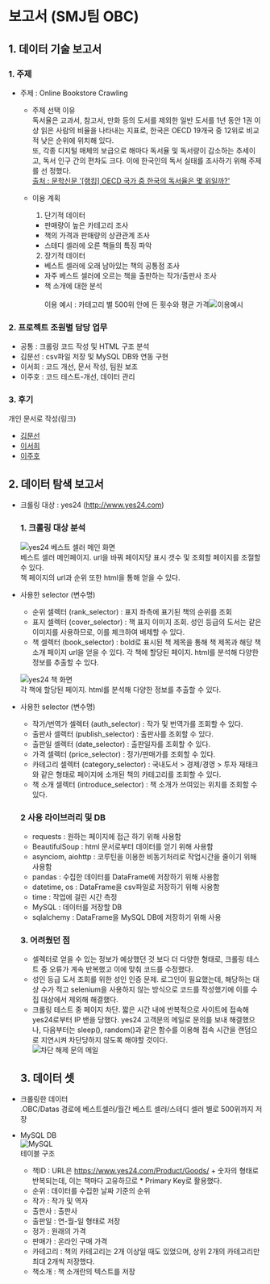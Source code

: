 # 보고서 (SMJ팀 OBC)
## 1. 데이터 기술 보고서
### 1. 주제 
  * 주제 : Online Bookstore Crawling
      * 주제 선택 이유<br>
      독서율은 교과서, 참고서, 만화 등의 도서를 제외한 일반 도서를 1년 동안 1권 이상 읽은 사람의 비율을 나타내는 지표로,
      한국은 OECD 19개국 중 12위로 비교적 낮은 순위에 위치해 있다.<br>
      또, 각종 디지털 매체의 보급으로 해마다 독서율 및 독서량이 감소하는 추세이고, 독서 인구 간의 편차도 크다. 이에 한국인의 독서 실태를 조사하기 위해 주제를 선       정했다.<br>
      [출처 : 문학신문 '[랭킹] OECD 국가 중 한국의 독서율은 몇 위일까?'](https://www.munhakin.kr/news/articleView.html?idxno=745)
      * 이용 계획
      
        1. 단기적 데이터<br>
        * 판매량이 높은 카테고리 조사
        * 책의 가격과 판매량의 상관관계 조사
        * 스테디 셀러에 오른 책들의 특징 파악
        2. 장기적 데이터<br>
        * 베스트 셀러에 오래 남아있는 책의 공통점 조사
        * 자주 베스트 셀러에 오르는 책을 출판하는 작가/출판사 조사
        * 책 소개에 대한 분석<br><br>
        이용 예시 : 카테고리 별 500위 안에 든 횟수와 평균 가격![이용예시](img/data_used.png)
       
### 2. 프로젝트 조원별 담당 업무
* 공통 : 크롤링 코드 작성 및 HTML 구조 분석
* 김문선 : csv파일 저장 및 MySQL DB와 연동 구현 
* 이서희 : 코드 개선, 문서 작성, 팀원 보조
* 이주호 : 코드 테스트-개선, 데이터 관리
### 3. 후기
개인 문서로 작성(링크)
* [김문선](후기-김문선.md)
* [이서희](후기-이서희.md)
* [이주호](후기-이주호.md)
## 2. 데이터 탐색 보고서
* 크롤링 대상 : yes24 (http://www.yes24.com)

  ### 1. 크롤링 대상 분석
  ![yes24 베스트 셀러 메인 화면](img/yes24_bestseller_main.png)<br>
  베스트 셀러 메인페이지. url을 바꿔 페이지당 표시 갯수 및 조회할 페이지를 조절할 수 있다.<br>
  책 페이지의 url과 순위 또한 html을 통해 얻을 수 있다.
* 사용한 selector (변수명)
  * 순위 셀렉터 (rank_selector) : 표지 좌측에 표기된 책의 순위를 조회
  * 표지 셀렉터 (cover_selector) : 책 표지 이미지 조회. 성인 등급의 도서는 같은 이미지를 사용하므로, 이를 체크하여 배제할 수 있다.
  * 책 셀렉터 (book_selector) : bold로 표시된 책 제목을 통해 책 제목과 해당 책 소개 페이지 url을 얻을 수 있다.
  각 책에 할당된 페이지. html를 분석해 다양한 정보를 추출할 수 있다.

  ![yes24 책 화면](img/yes24_book_page.png)<br>
  각 책에 할당된 페이지. html를 분석해 다양한 정보를 추출할 수 있다.

* 사용한 selector (변수명)
   * 작가/번역가 셀렉터 (auth_selector) : 작가 및 번역가를 조회할 수 있다.
   * 출판사 셀렉터 (publish_selector) : 출판사를 조회할 수 있다.
   * 출판일 셀렉터 (date_selector) : 출판일자를 조회할 수 있다.
   * 가격 셀렉터 (price_selector) : 정가/판매가를 조회할 수 있다.
   * 카테고리 셀렉터 (category_selector) : 국내도서 > 경제/경영 > 투자 재태크 와 같은 형태로 페이지에 소개된 책의 카테고리를 조회할 수 있다.
   * 책 소개 셀렉터 (introduce_selector) : 책 소개가 쓰여있는 위치를 조회할 수 있다.
  ### 2 사용 라이브러리 및 DB
  * requests : 원하는 페이지에 접근 하기 위해 사용함
  * BeautifulSoup : html 문서로부터 데이터를 얻기 위해 사용함
  * asynciom, aiohttp : 코루틴을 이용한 비동기처리로 작업시간을 줄이기 위해 사용함
  * pandas : 수집한 데이터를 DataFrame에 저장하기 위해 사용함
  * datetime, os : DataFrame을 csv파일로 저장하기 위해 사용함
  * time : 작업에 걸린 시간 측정
  * MySQL : 데이터를 저장할 DB
  * sqlalchemy : DataFrame을 MySQL DB에 저장하기 위해 사용

  ### 3. 어려웠던 점
  * 셀렉터로 얻을 수 있는 정보가 예상했던 것 보다 더 다양한 형태로, 크롤링 테스트 중 오류가 계속 반복했고 이에 맞춰 코드를 수정했다.
  * 성인 등급 도서 조회를 위한 성인 인증 문제. 로그인이 필요했는데, 해당하는 대상 수가 적고 selenium을 사용하지 않는 방식으로 코드를 작성했기에 이를 수집 대상에서 제외해 해결했다.
  * 크롤링 테스트 중 페이지 차단. 짧은 시간 내에 반복적으로 사이트에 접속해 yes24로부터 IP 밴을 당했다. yes24 고객문의 메일로 문의를 보내 해결했으나, 다음부터는 sleep(), random()과 같은 함수를 이용해 접속 시간을 랜덤으로 지연시켜 차단당하지 않도록 해야할 것이다.<br>
  ![차단 해제 문의 메일](img/ban.png)
  
  ## 3. 데이터 셋

* 크롤링한 데이터<br>
  .OBC/Datas 경로에 베스트셀러/월간 베스트 셀러/스테디 셀러 별로 500위까지 저장
* MySQL DB<br>
![MySQL](img/table_structure.png)<br>
테이블 구조<br>
  * 책ID : URL은 https://www.yes24.com/Product/Goods/ + 숫자의 형태로 반복되는데, 이는 책마다 고유하므로 * Primary Key로 활용했다.<br>
  * 순위 : 데이터를 수집한 날짜 기준의 순위<br>
  * 작가 : 작가 및 역자
  * 출판사 : 출판사 
  * 출판일 : 연-월-일 형태로 저장
  * 정가 : 원래의 가격
  * 판매가 : 온라인 구매 가격
  * 카테고리 : 책의 카테고리는 2개 이상일 때도 있었으며, 상위 2개의 카테고리만 최대 2개씩 저장했다.
  * 책소개 : 책 소개란의 텍스트를 저장


